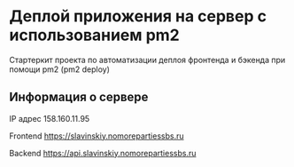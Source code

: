 # Деплой приложения на сервер с использованием pm2

Стартеркит проекта по автоматизации деплоя фронтенда и бэкенда при помощи pm2 (pm2 deploy)

## Информация о сервере

IP адрес 158.160.11.95

Frontend https://slavinskiy.nomorepartiessbs.ru

Backend https://api.slavinskiy.nomorepartiessbs.ru